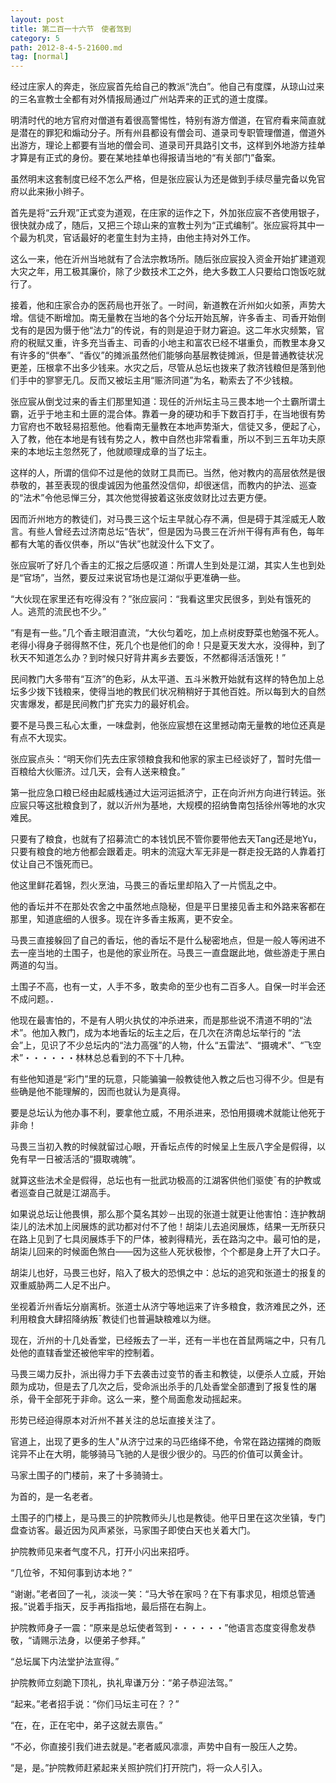 ```yaml
---
layout: post
title: 第二百一十六节　使者驾到
category: 5
path: 2012-8-4-5-21600.md
tag: [normal]
---
```


经过庄家人的奔走，张应宸首先给自己的教派“洗白”。他自己有度牒，从琼山过来的三名宣教士全都有对外情报局通过广州站弄来的正式的道士度牒。

明清时代的地方官府对僧道有着很高警惕性，特别有游方僧道，在官府看来简直就是潜在的罪犯和煽动分子。所有州县都设有僧会司、道录司专职管理僧道，僧道外出游方，理论上都要有当地的僧会司、道录司开具路引文书，这样到外地游方挂单才算是有正式的身份。要在某地挂单也得报请当地的“有关部门”备案。

虽然明末这套制度已经不怎么严格，但是张应宸认为还是做到手续尽量完备以免官府以此来揪小辫子。

首先是将“云升观”正式变为道观，在庄家的运作之下，外加张应宸不吝使用银子，很快就办成了，随后，又把三个琼山来的宣教士列为“正式编制”。张应宸将其中一个最为机灵，官话最好的老童生封为主持，由他主持对外工作。

这么一来，他在沂州当地就有了合法宗教场所。随后张应宸投入资金开始扩建道观大灾之年，用工极其廉价，除了少数技术工之外，绝大多数工人只要给口饱饭吃就行了。

接着，他和庄家合办的医药局也开张了。一时间，新道教在沂州如火如荼，声势大增。信徒不断增加。南无量教在当地的各个分坛开始瓦解，许多香主、司香开始倒戈有的是因为慑于他“法力”的传说，有的则是迫于财力窘迫。这二年水灾频繁，官府的税赋又重，许多充当香主、司香的小地主和富农已经不堪重负，而教里本身又有许多的“供奉”、“香仪”的摊派虽然他们能够向基层教徒摊派，但是普通教徒状况更差，压根拿不出多少钱来。水灾之后，尽管从总坛也拨来了救济钱粮但是落到他们手中的寥寥无几。反而又被坛主用“赈济同道”为名，勒索去了不少钱粮。

张应宸从倒戈过来的香主们那里知道：现任的沂州坛主马三畏本地一个土霸所谓土霸，近乎于地主和土匪的混合体。靠着一身的硬功和手下数百打手，在当地很有势力官府也不敢轻易招惹他。他看南无量教在本地声势渐大，信徒又多，便起了心，入了教，他在本地是有钱有势之人，教中自然也非常看重，所以不到三五年功夫原来的本地坛主忽然死了，他就顺理成章的当了坛主。

这样的人，所谓的信仰不过是他的敛财工具而已。当然，他对教内的高层依然是很恭敬的，甚至表现的很虔诚因为他虽然没信仰，却很迷信，而教内的护法、巡查的“法术”令他忌惮三分，其次他觉得披着这张皮敛财比过去更方便。

因而沂州地方的教徒们，对马畏三这个坛主早就心存不满，但是碍于其淫威无人敢言。有些人曾经去过济南总坛“告状”，但是因为马畏三在沂州干得有声有色，每年都有大笔的香仪供奉，所以“告状”也就没什么下文了。

张应宸听了好几个香主的汇报之后感叹道：所谓人生到处是江湖，其实人生也到处是“官场”，当然，要反过来说官场也是江湖似乎更准确一些。

“大伙现在家里还有吃得没有？”张应宸问：“我看这里灾民很多，到处有饿死的人。逃荒的流民也不少。”

“有是有一些。”几个香主眼泪直流，“大伙匀着吃，加上点树皮野菜也勉强不死人。老得小得身子弱得熬不住，死几个也是他们的命！只是夏天发大水，没得种，到了秋天不知道怎么办？到时候只好背井离乡去要饭，不然都得活活饿死！”

民间教门大多带有“互济”的色彩，从太平道、五斗米教开始就有这样的特色加上总坛多少拨下钱粮来，使得当地的教民们状况稍稍好于其他百姓。所以每到大的自然灾害爆发，都是民间教门扩充实力的最好机会。

要不是马畏三私心太重，一味盘剥，他张应宸想在这里撼动南无量教的地位还真是有点不大现实。

张应宸点头：“明天你们先去庄家领粮食我和他家的家主已经谈好了，暂时先借一百粮给大伙赈济。过几天，会有人送来粮食。”

第一批应急口粮已经由起威栈通过大运河运抵济宁，正在向沂州方向进行转运。张应宸只等这批粮食到了，就以沂州为基地，大规模的招纳鲁南包括徐州等地的水灾难民。

只要有了粮食，也就有了招募流亡的本钱饥民不管你要带他去天Tang还是地Yu，只要有粮食的地方他都会跟着走。明末的流寇大军无非是一群走投无路的人靠着打仗让自己不饿死而已。

他这里鲜花着锦，烈火烹油，马畏三的香坛里却陷入了一片慌乱之中。

他的香坛并不在那处农舍之中虽然地点隐秘，但是平日里接见香主和外路来客都在那里，知道底细的人很多。现在许多香主叛离，更不安全。

马畏三直接躲回了自己的香坛，他的香坛不是什么秘密地点，但是一般人等闲进不去一座当地的土围子，也是他的家业所在。马畏三一直盘踞此地，做些游走于黑白两道的勾当。

土围子不高，也有一丈，人手不多，敢卖命的至少也有二百多人。自保一时半会还不成问题。．

他现在最害怕的，不是有人明火执仗的冲杀进来，而是那些说不清道不明的“法术”。他加入教门，成为本地香坛的坛主之后，在几次在济南总坛举行的 “法会”上，见识了不少总坛内的“法力高强”的人物，什么“五雷法”、“摄魂术”、“飞空术”・・・・・・林林总总看到的不下十几种。

有些他知道是“彩门”里的玩意，只能骗骗一般教徒他入教之后也习得不少。但是有些确是他不能理解的，因而也就认为是真得。

要是总坛认为他办事不利，要拿他立威，不用杀进来，恐怕用摄魂术就能让他死于非命！

马畏三当初入教的时候就留过心眼，开香坛点传的时候呈上生辰八字全是假得，以免有早一日被活活的“摄取魂魄”。

就算这些法术全是假得，总坛也有一批武功极高的江湖客供他们驱使ˉ有的护教或者巡查自己就是江湖高手。

如果说总坛让他畏惧，那么那个莫名其妙－出现的张道士就更让他害怕：连护教胡柒儿的法术加上闵展炼的武功都对付不了他！胡柒儿去追闵展炼，结果一无所获只在路上见到了七具闵展炼手下的尸体，被剥得精光，丢在路沟之中。最可怕的是，胡柒儿回来的时候面色煞白――因为这些人死状极惨，个个都是身上开了大口子。

胡柒儿也好，马畏三也好，陷入了极大的恐惧之中：总坛的追究和张道士的报复的双重威胁两二人足不出户。

坐视着沂州香坛分崩离析。张道士从济宁等地运来了许多粮食，救济难民之外，还利用粮食大肆招降纳叛ˉ教徒们也普遍缺粮难以为继。

现在，沂州的十几处香堂，已经叛去了一半，还有一半也在首鼠两端之中，只有几处他的直辖香堂还被他牢牢的控制着。

马畏三竭力反扑，派出得力手下去袭击过变节的香主和教徒，以便杀人立威，开始颇为成功，但是去了几次之后，受命派出杀手的几处香堂全部遭到了报复性的屠杀，骨干全部死于非命。这么一来，整个局面愈发动摇起来。

形势已经迫得原本对沂州不甚关注的总坛直接关注了。

官道上，出现了更多的生人"从济宁过来的马匹络绎不绝，令常在路边摆摊的商贩诧异不止在大明，能够骑马飞驰的人是很少很少的。马匹的价值可以黄金计。

马家土围子的门楼前，来了十多骑骑士。

为首的，是一名老者。

土围子的门楼上，是马畏三的护院教师头儿也是教徒。他平日里在这次坐镇，专门盘查访客。最近因为风声紧张，马家围子即使白天也关着大门。

护院教师见来者气度不凡，打开小闪出来招呼。

“几位爷，不知何事到访本地？”

“谢谢。”老者回了一礼，淡淡一笑：“马大爷在家吗？在下有事求见，相烦总管通报。”说着手指天，反手再指指地，最后搭在右胸上。

护院教师身子一震：“原来是总坛使者驾到・・・・・・”他语言态度变得愈发恭敬，“请赐示法身，以便弟子参拜。”

“总坛属下内法堂护法宣得。”

护院教师立刻跪下顶礼，执礼卑谦万分：“弟子恭迎法驾。”

“起来。”老者招手说：“你们马坛主可在？？”

“在，在，正在宅中，弟子这就去禀告。”

“不必，你直接引我们进去就是。”老者威风凛凛，声势中自有一股压人之势。

“是，是。”护院教师赶紧起来关照护院们打开院门，将一众人引入。